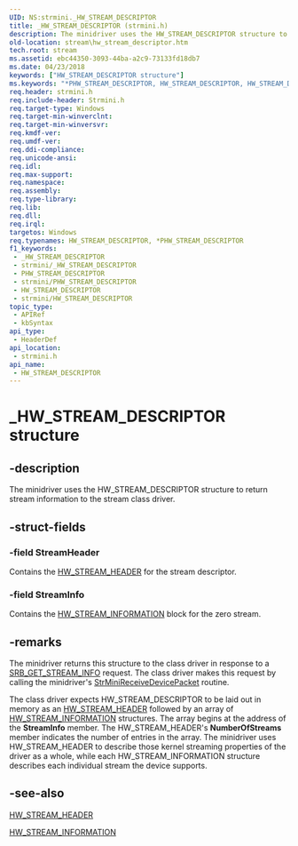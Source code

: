```yaml
---
UID: NS:strmini._HW_STREAM_DESCRIPTOR
title: _HW_STREAM_DESCRIPTOR (strmini.h)
description: The minidriver uses the HW_STREAM_DESCRIPTOR structure to return stream information to the stream class driver.
old-location: stream\hw_stream_descriptor.htm
tech.root: stream
ms.assetid: ebc44350-3093-44ba-a2c9-73133fd18db7
ms.date: 04/23/2018
keywords: ["HW_STREAM_DESCRIPTOR structure"]
ms.keywords: "*PHW_STREAM_DESCRIPTOR, HW_STREAM_DESCRIPTOR, HW_STREAM_DESCRIPTOR structure [Streaming Media Devices], PHW_STREAM_DESCRIPTOR, PHW_STREAM_DESCRIPTOR structure pointer [Streaming Media Devices], _HW_STREAM_DESCRIPTOR, strclass-struct_57b4a9ea-44c1-4584-94f4-060a3fa58bf1.xml, stream.hw_stream_descriptor, strmini/HW_STREAM_DESCRIPTOR, strmini/PHW_STREAM_DESCRIPTOR"
req.header: strmini.h
req.include-header: Strmini.h
req.target-type: Windows
req.target-min-winverclnt: 
req.target-min-winversvr: 
req.kmdf-ver: 
req.umdf-ver: 
req.ddi-compliance: 
req.unicode-ansi: 
req.idl: 
req.max-support: 
req.namespace: 
req.assembly: 
req.type-library: 
req.lib: 
req.dll: 
req.irql: 
targetos: Windows
req.typenames: HW_STREAM_DESCRIPTOR, *PHW_STREAM_DESCRIPTOR
f1_keywords:
 - _HW_STREAM_DESCRIPTOR
 - strmini/_HW_STREAM_DESCRIPTOR
 - PHW_STREAM_DESCRIPTOR
 - strmini/PHW_STREAM_DESCRIPTOR
 - HW_STREAM_DESCRIPTOR
 - strmini/HW_STREAM_DESCRIPTOR
topic_type:
 - APIRef
 - kbSyntax
api_type:
 - HeaderDef
api_location:
 - strmini.h
api_name:
 - HW_STREAM_DESCRIPTOR
---
```


# _HW_STREAM_DESCRIPTOR structure


## -description

The minidriver uses the HW_STREAM_DESCRIPTOR structure to return stream information to the stream class driver.

## -struct-fields

### -field StreamHeader

Contains the <a href="/windows-hardware/drivers/ddi/strmini/ns-strmini-_hw_stream_header">HW_STREAM_HEADER</a> for the stream descriptor.

### -field StreamInfo

Contains the <a href="/windows-hardware/drivers/ddi/strmini/ns-strmini-_hw_stream_information">HW_STREAM_INFORMATION</a> block for the zero stream.

## -remarks

The minidriver returns this structure to the class driver in response to a <a href="/windows-hardware/drivers/stream/srb-get-stream-info">SRB_GET_STREAM_INFO</a> request. The class driver makes this request by calling the minidriver's <a href="/windows-hardware/drivers/ddi/strmini/nc-strmini-phw_receive_device_srb">StrMiniReceiveDevicePacket</a> routine.

The class driver expects HW_STREAM_DESCRIPTOR to be laid out in memory as an <a href="/windows-hardware/drivers/ddi/strmini/ns-strmini-_hw_stream_header">HW_STREAM_HEADER</a> followed by an array of <a href="/windows-hardware/drivers/ddi/strmini/ns-strmini-_hw_stream_information">HW_STREAM_INFORMATION</a> structures. The array begins at the address of the <b>StreamInfo</b> member. The HW_STREAM_HEADER's <b>NumberOfStreams</b> member indicates the number of entries in the array. The minidriver uses HW_STREAM_HEADER to describe those kernel streaming properties of the driver as a whole, while each HW_STREAM_INFORMATION structure describes each individual stream the device supports.

## -see-also

<a href="/windows-hardware/drivers/ddi/strmini/ns-strmini-_hw_stream_header">HW_STREAM_HEADER</a>



<a href="/windows-hardware/drivers/ddi/strmini/ns-strmini-_hw_stream_information">HW_STREAM_INFORMATION</a>